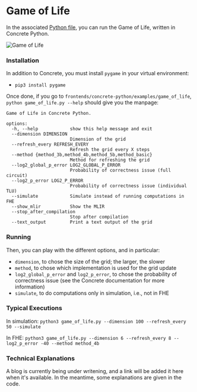# Game of Life

In the associated [Python file](https://github.com/zama-ai/concrete/blob/main/frontends/concrete-python/examples/game_of_life/game_of_life.py), you can run the Game of Life, written in Concrete Python.

![ Game of Life](../_static/game_of_life.gif)

### Installation

In addition to Concrete, you must install `pygame` in your virtual environment:

- `pip3 install pygame`

Once done, if you go to `frontends/concrete-python/examples/game_of_life`, `python game_of_life.py --help` should give you the manpage:

```
Game of Life in Concrete Python.

options:
  -h, --help            show this help message and exit
  --dimension DIMENSION
                        Dimension of the grid
  --refresh_every REFRESH_EVERY
                        Refresh the grid every X steps
  --method {method_3b,method_4b,method_5b,method_basic}
                        Method for refreshing the grid
  --log2_global_p_error LOG2_GLOBAL_P_ERROR
                        Probability of correctness issue (full circuit)
  --log2_p_error LOG2_P_ERROR
                        Probability of correctness issue (individual TLU)
  --simulate            Simulate instead of running computations in FHE
  --show_mlir           Show the MLIR
  --stop_after_compilation
                        Stop after compilation
  --text_output         Print a text output of the grid
```

### Running

Then, you can play with the different options, and in particular:

- `dimension`, to chose the size of the grid; the larger, the slower
- `method`, to chose which implementation is used for the grid update
- `log2_global_p_error` and `log2_p_error`, to chose the probability of correctness issue (see the Concrete documentation for more information)
- `simulate`, to do computations only in simulation, i.e., not in FHE

### Typical Executions

In simulation: `python3 game_of_life.py --dimension 100 --refresh_every 50 --simulate`

In FHE: `python3 game_of_life.py --dimension 6 --refresh_every 8 --log2_p_error -40 --method method_4b`

### Technical Explanations

A blog is currently being under writening, and a link will be added it here when it's available. In the meantime, some explanations are given in the code.
